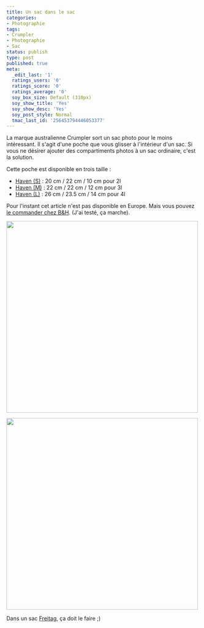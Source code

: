 ```yaml
---
title: Un sac dans le sac
categories:
- Photographie
tags:
- Crumpler
- Photographie
- Sac
status: publish
type: post
published: true
meta:
  _edit_last: '1'
  ratings_users: '0'
  ratings_score: '0'
  ratings_average: '0'
  soy_box_size: Default (310px)
  soy_show_title: 'Yes'
  soy_show_desc: 'Yes'
  soy_post_style: Normal
  tmac_last_id: '256453794446053377'
---
```

La marque australienne Crumpler sort un sac photo pour le moins intéressant. Il s'agit d'une poche que vous glisser à l'intérieur d'un sac. Si vous ne désirer ajouter des compartiments photos à un sac ordinaire, c'est la solution.

<!--more-->Cette poche est disponible en trois taille :
<ul>
	<li><a id="ctl00_ContentPlaceHolder1_ctlLayoutContainer_ctl00_ctl01_ctl07_ctl00_lnkProductTitle" href="https://www.crumpler.com/AU/Camera-Bags/Camera-Pouches/Haven-S.html?LanguageCode=EN&amp;SKU=HVN001-G03G40">Haven (S)</a> : 20 cm / 22 cm / 10 cm pour 2l</li>
	<li><a id="ctl00_ContentPlaceHolder1_ctlLayoutContainer_ctl00_ctl01_ctl08_ctl00_lnkProductTitle" href="https://www.crumpler.com/AU/Camera-Bags/Camera-Pouches/Haven-M.html?LanguageCode=EN&amp;SKU=HVN001-O00G50">Haven (M)</a> : 22 cm / 22 cm / 12 cm pour 3l</li>
	<li><a id="ctl00_ContentPlaceHolder1_ctlLayoutContainer_ctl00_ctl01_ctl09_ctl00_lnkProductTitle" href="https://www.crumpler.com/AU/Camera-Bags/Camera-Pouches/Haven-L.html?LanguageCode=EN&amp;SKU=HVN001-O00G60">Haven (L)</a> : 26 cm / 23.5 cm / 14 cm pour 4l</li>
</ul>
Pour l'instant cet article n'est pas disponible en Europe. Mais vous pouvez <a title="Les poches Crumpler chez B&amp;H" href="https://www.bhphotovideo.com/c/buy/Camera-Pouches-Wallets/ci/10189/N/4232862838">le commander chez B&amp;H</a>. (J'ai testé, ça marche).

<a href="https://dlgjp9x71cipk.cloudfront.net/2011/05/HVN001-O00G60_img03_nrm.jpg"><img class="alignnone size-medium wp-image-3120" title="Crumpler Haven" src="https://dlgjp9x71cipk.cloudfront.net/2011/05/HVN001-O00G60_img03_nrm-500x500.jpg" alt="" width="500" height="500" /></a>

<img class="alignnone size-medium wp-image-3121" title="Crumpler Haven" src="https://dlgjp9x71cipk.cloudfront.net/2011/05/HVN001-G03G60_img01_nrm-500x500.jpg" alt="" width="500" height="500" />

Dans un sac <a title="Site internet de Freitag" href="https://www.freitag.ch/">Freitag</a>, ça doit le faire ;)
